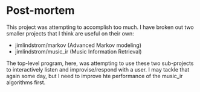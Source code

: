 # Post-mortem

This project was attempting to accomplish too much. I have broken out two smaller projects that I think are useful on their own:

* jimlindstrom/markov (Advanced Markov modeling)
* jimlindstrom/music_ir (Music Information Retrieval)

The top-level program, here, was attempting to use these two sub-projects to interactively listen and improvise/respond with a user. I may tackle that again some day, but I need to improve hte performance of the music_ir algorithms first.
